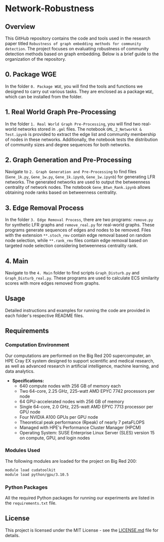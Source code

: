 # Network-Robustness

## Overview

This GitHub repository contains the code and tools used in the research paper titled `Robustness of graph embedding methods for community detection`. The project focuses on evaluating robustness of community detection methods based on graph embedding. Below is a brief guide to the organization of the repository.

## 0. Package WGE

In the folder `0. Package WGE`, you will find the tools and functions we designed to carry out various tasks. They are enclosed as a package `WGE`, which can be installed from the folder.

## 1. Real World Graph Pre-Processing

In the folder `1. Real World Graph Pre-Processing`, you will find two real-world networks stored in `.gml` files. The notebook `GML_2_NetworkX & Test.ipynb` is provided to extract the edge list and community membership of nodes in these networks. Additionally, the notebook tests the distribution of community sizes and degree sequences for both networks.

## 2. Graph Generation and Pre-Processing

Navigate to `2. Graph Generation and Pre-Processing` to find files (`Gene_1k.py`, `Gene_1w.py`, `Gene_1k.ipynb`, `Gene_1w.ipynb`) for generating LFR networks. The generated networks are used to output the betweenness centrality of network nodes. The notebook `Gene_Btwn_Rank.ipynb` allows obtaining node ranks based on betweenness centrality.

## 3. Edge Removal Process

In the folder `3. Edge Removal Process`, there are two programs: `remove.py` for synthetic LFR graphs and `remove_real.py` for real-world graphs. These programs generate sequences of edges and nodes to be removed. Files with the extension `**.stoch_rmv` contain edge removal based on random node selection, while `**.rank_rmv` files contain edge removal based on targeted node selection considering betweenness centrality rank.

## 4. Main

Navigate to the `4. Main` folder to find scripts `Graph_Disturb.py` and `Graph_Disturb_real.py`. These programs are used to calculate ECS similarity scores with more edges removed from graphs.

## Usage

Detailed instructions and examples for running the code are provided in each folder's respective README files.

## Requirements

### Computation Environment

Our computations are performed on the Big Red 200 supercomputer, an HPE Cray EX system designed to support scientific and medical research, as well as advanced research in artificial intelligence, machine learning, and data analytics.

- **Specifications:**
  - 640 compute nodes with 256 GB of memory each
  - Two 64-core, 2.25 GHz, 225-watt AMD EPYC 7742 processors per node
  - 64 GPU-accelerated nodes with 256 GB of memory
  - Single 64-core, 2.0 GHz, 225-watt AMD EPYC 7713 processor per GPU node
  - Four NVIDIA A100 GPUs per GPU node
  - Theoretical peak performance (Rpeak) of nearly 7 petaFLOPS
  - Managed with HPE's Performance Cluster Manager (HPCM)
  - Operating System: SUSE Enterprise Linux Server (SLES) version 15 on compute, GPU, and login nodes

### Modules Used

The following modules are loaded for the project on Big Red 200:

```bash
module load cudatoolkit
module load python/gpu/3.10.5
```

### Python Packages
All the required Python packages for running our experiments are listed in the `requirements.txt` file.

## License

This project is licensed under the MIT License - see the [LICENSE.md](LICENSE.md) file for details.